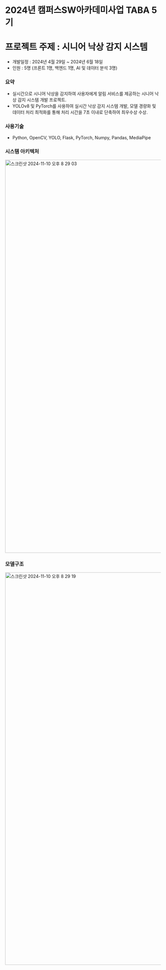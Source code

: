 # 2024년 캠퍼스SW아카데미사업 TABA 5기
# 프로젝트 주제 : 시니어 낙상 감지 시스템

- 개발일정 : 2024년 4월 29일 ~ 2024년 6월 18일
- 인원 : 5명 (프론트 1명, 백엔드 1명, AI 및 데이터 분석 3명)

### 요약
- 실시간으로 시니어 낙상을 감지하여 사용자에게 알림 서비스를 제공하는 시니어 낙상 감지 시스템 개발 프로젝트.
- YOLOv8 및 PyTorch를 사용하여 실시간 낙상 감지 시스템 개발, 모델 경량화 및 데이터 처리 최적화를 통해 처리 시간을 7초 이내로 단축하여 최우수상 수상.

### 사용기술
- Python, OpenCV, YOLO, Flask, PyTorch, Numpy, Pandas, MediaPipe
### 시스템 아키텍처
<img width="1269" alt="스크린샷 2024-11-10 오후 8 29 03" src="https://github.com/user-attachments/assets/75e1f3c5-98f6-4e6a-959b-1094c54e6daf">

### 모델구조
<img width="1267" alt="스크린샷 2024-11-10 오후 8 29 19" src="https://github.com/user-attachments/assets/a6bf6add-748d-4605-a6cc-87dbcc653123">

